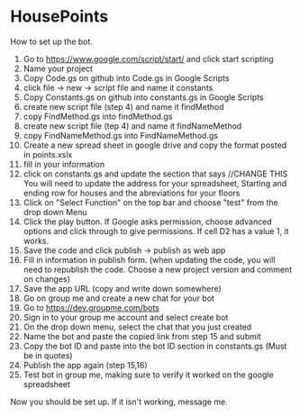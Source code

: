 # HousePoints

How to set up the bot.

1. Go to https://www.google.com/script/start/ and click start scripting
2. Name your project
3. Copy Code.gs on github into Code.gs in Google Scripts
4. click file -> new -> script file and name it constants
5. Copy Constants.gs on github into constants.gs in Google Scripts
6. create new script file (step 4) and name it findMethod
7. copy FindMethod.gs into findMethod.gs
8. create new script file (tep 4) and name it findNameMethod
9. copy FindNameMethod.gs into FindNameMethod.gs
10. Create a new spread sheet in google drive and copy the format posted in points.xslx
11. fill in your information
12. click on constants.gs and update the section that says //CHANGE THIS
      You will need to update the address for your spreadsheet, 
      Starting and ending row for houses and the abreviations for your floors
13. Click on "Select Function" on the top bar and choose "test" from the drop down Menu
14. Click the play button. If Google asks permission, choose advanced options and click through to give permissions. If cell D2 has a value 1, it works.
13. Save the code and click publish -> publish as web app 
14. Fill in information in publish form. (when updating the code, you will need to republish the code. Choose a new project version and comment on changes)
15. Save the app URL (copy and write down somewhere)
16. Go on group me and create a new chat for your bot
17. Go to https://dev.groupme.com/bots
18. Sign in to your group me account and select create bot
19. On the drop down menu, select the chat that you just created
20. Name the bot and paste the copied link from step 15 and submit
21. Copy the bot ID and paste into the bot ID section in constants.gs (Must be in quotes)
22. Publish the app again (step 15,16)
23. Test bot in group me, making sure to verify it worked on the google spreadsheet


Now you should be set up. If it isn't working, message me.
